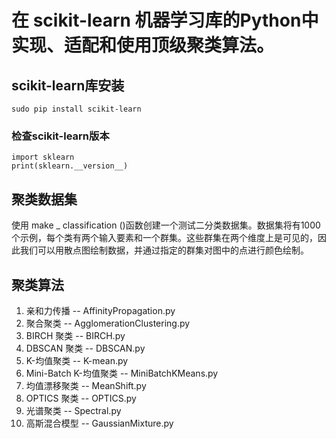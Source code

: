 # 在 scikit-learn 机器学习库的Python中实现、适配和使用顶级聚类算法。
## scikit-learn库安装
`sudo pip install scikit-learn`
### 检查scikit-learn版本
```
import sklearn
print(sklearn.__version__)
```

## 聚类数据集
使用 make _ classification ()函数创建一个测试二分类数据集。数据集将有1000个示例，每个类有两个输入要素和一个群集。这些群集在两个维度上是可见的，因此我们可以用散点图绘制数据，并通过指定的群集对图中的点进行颜色绘制。

## 聚类算法
1. 亲和力传播 -- AffinityPropagation.py
2. 聚合聚类 -- AgglomerationClustering.py
3. BIRCH 聚类 -- BIRCH.py
4. DBSCAN 聚类 -- DBSCAN.py
5. K-均值聚类 -- K-mean.py
6. Mini-Batch K-均值聚类 -- MiniBatchKMeans.py
7. 均值漂移聚类 -- MeanShift.py
8. OPTICS 聚类 -- OPTICS.py
9. 光谱聚类 -- Spectral.py
10. 高斯混合模型 -- GaussianMixture.py
